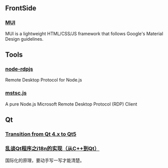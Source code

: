 FrontSide
---------

### [MUI](https://www.muicss.com/)

MUI is a lightweight HTML/CSS/JS framework that follows Google's Material Design guidelines.

Tools
-----

### [node-rdpjs](https://github.com/citronneur/node-rdpjs)

Remote Desktop Protocol for Node.js

### [mstsc.js](https://github.com/citronneur/mstsc.js)

A pure Node.js Microsoft Remote Desktop Protocol (RDP) Client

Qt
--

### [Transition from Qt 4.x to Qt5](https://wiki.qt.io/Transition_from_Qt_4.x_to_Qt5#toAscii.28.29_and_fromAscii.28.29_Methods_are_deprecated)

### [乱谈Qt程序之i18n的实现（从C++到Qt）](http://blog.csdn.net/dbzhang800/article/details/6709688)

国际化的原理，要动手写一写才能清楚。
